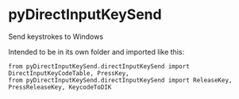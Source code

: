 # pyDirectInputKeySend
Send keystrokes to Windows

Intended to be in its own folder and imported like this:
```
from pyDirectInputKeySend.directInputKeySend import DirectInputKeyCodeTable, PressKey, 
from pyDirectInputKeySend.directInputKeySend import ReleaseKey, PressReleaseKey, KeycodeToDIK
```
